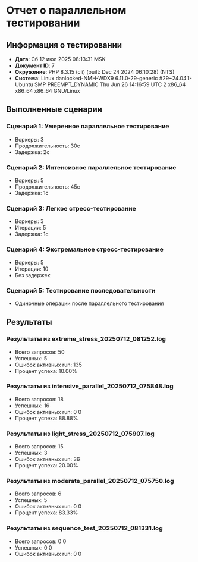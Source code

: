 # Отчет о параллельном тестировании

## Информация о тестировании

- **Дата**: Сб 12 июл 2025 08:13:31 MSK
- **Документ ID**: 7
- **Окружение**: PHP 8.3.15 (cli) (built: Dec 24 2024 06:10:28) (NTS)
- **Система**: Linux danlocked-NMH-WDX9 6.11.0-29-generic #29~24.04.1-Ubuntu SMP PREEMPT_DYNAMIC Thu Jun 26 14:16:59 UTC 2 x86_64 x86_64 x86_64 GNU/Linux

## Выполненные сценарии

### Сценарий 1: Умеренное параллельное тестирование
- Воркеры: 3
- Продолжительность: 30с
- Задержка: 2с

### Сценарий 2: Интенсивное параллельное тестирование
- Воркеры: 5
- Продолжительность: 45с
- Задержка: 1с

### Сценарий 3: Легкое стресс-тестирование
- Воркеры: 3
- Итерации: 5
- Задержка: 1с

### Сценарий 4: Экстремальное стресс-тестирование
- Воркеры: 5
- Итерации: 10
- Без задержек

### Сценарий 5: Тестирование последовательности
- Одиночные операции после параллельного тестирования

## Результаты

### Результаты из extreme_stress_20250712_081252.log

- Всего запросов: 50
- Успешных: 5
- Ошибок активных run: 135
- Процент успеха: 10.00%

### Результаты из intensive_parallel_20250712_075848.log

- Всего запросов: 18
- Успешных: 16
- Ошибок активных run: 0
0
- Процент успеха: 88.88%

### Результаты из light_stress_20250712_075907.log

- Всего запросов: 15
- Успешных: 3
- Ошибок активных run: 36
- Процент успеха: 20.00%

### Результаты из moderate_parallel_20250712_075750.log

- Всего запросов: 6
- Успешных: 5
- Ошибок активных run: 0
0
- Процент успеха: 83.33%

### Результаты из sequence_test_20250712_081331.log

- Всего запросов: 0
0
- Успешных: 0
0
- Ошибок активных run: 0
0


